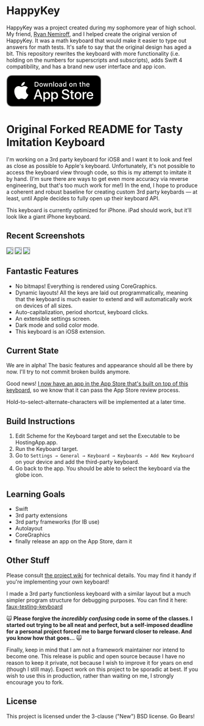 # HappyKey

HappyKey was a project created during my sophomore year of high school. My friend, [Ryan Nemiroff](http://github.com/RyGuy101), and I helped create the original version of HappyKey. It was a math keyboard that would make it easier to type out answers for math tests. It's safe to say that the original design has aged a bit. This repository rewrites the keyboard with more functionality (i.e. holding on the numbers for superscripts and subscripts), adds Swift 4 compatibility, and has a brand new user interface and app icon. 

[![alt text](appstore.png)](https://itunes.apple.com/us/app/happy-grader-keyboard/id965705471?ls=1&mt=8)

# Original Forked README for Tasty Imitation Keyboard

I'm working on a 3rd party keyboard for iOS8 and I want it to look and feel as close as possible to Apple's keyboard. Unfortunately, it's not possible to access the keyboard view through code, so this is my attempt to imitate it by hand. (I'm sure there are ways to get even more accuracy via reverse engineering, but that's too much work for me!) In the end, I hope to produce a coherent and robust baseline for creating custom 3rd party keybards — at least, until Apple decides to fully open up their keyboard API.

This keyboard is currently optimized for iPhone. iPad should work, but it'll look like a giant iPhone keyboard.

## Recent Screenshots

<img style="border: gray 1px solid;" width="320px" src="./Screenshot-Portrait.png"></img>
<img style="border: gray 1px solid;" width="568px" src="./Screenshot-Landscape.png"></img>
<img style="border: gray 1px solid;" width="320px" src="./Settings-Portrait.png"></img>

## Fantastic Features

* No bitmaps! Everything is rendered using CoreGraphics.
* Dynamic layouts! All the keys are laid out programmatically, meaning that the keyboard is much easier to extend and will automatically work on devices of all sizes.
* Auto-capitalization, period shortcut, keyboard clicks.
* An extensible settings screen.
* Dark mode and solid color mode.
* This keyboard is an iOS8 extension.

## Current State

We are in alpha! The basic features and appearance should all be there by now. I'll try to not commit broken builds anymore.

Good news! [I now have an app in the App Store that's built on top of this keyboard](http://translit-keyboard.archagon.net), so we know that it can pass the App Store review process.

Hold-to-select-alternate-characters will be implemented at a later time.

## Build Instructions

1. Edit Scheme for the Keyboard target and set the Executable to be HostingApp.app.
2. Run the Keyboard target.
3. Go to `Settings → General → Keyboard → Keyboards → Add New Keyboard` on your device and add the third-party keyboard.
4. Go back to the app. You should be able to select the keyboard via the globe icon.

## Learning Goals

* Swift
* 3rd party extensions
* 3rd party frameworks (for IB use)
* Autolayout
* CoreGraphics
* finally release an app on the App Store, darn it

## Other Stuff

Please consult [the project wiki](https://github.com/archagon/tasty-imitation-keyboard/wiki) for technical details. You may find it handy if you're implementing your own keyboard!

I made a 3rd party functionless keyboard with a similar layout but a much simpler program structure for debugging purposes. You can find it here: [faux-testing-keyboard](https://github.com/archagon/faux-testing-keyboard)

🙀 **Please forgive the *incredibly confusing* code in some of the classes. I started out trying to be all neat and perfect, but a self-imposed deadline for a personal project forced me to barge forward closer to release. And you know how that goes...** 🙀

Finally, keep in mind that I am not a framework maintainer nor intend to become one. This release is public and open source because I have no reason to keep it private, not because I wish to improve it for years on end (though I still may). Expect work on this project to be sporadic at best. If you wish to use this in production, rather than waiting on me, I strongly encourage you to fork.

## License

This project is licensed under the 3-clause ("New") BSD license. Go Bears!
